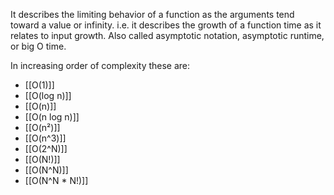 It describes the limiting behavior of a function as the arguments tend toward a value or infinity. i.e. it describes the growth of a function time as it relates to input growth. 
Also called asymptotic notation, asymptotic runtime, or big O time.

In increasing order of complexity these are:
- [[O(1)]]
- [[O(log n)]]
- [[O(n)]]
- [[O(n log n)]]
- [[O(n²)]]
- [[O(n^3)]]
- [[O(2^N)]]
- [[O(N!)]]
- [[O(N^N)]]
- [[O(N^N * N!)]]





